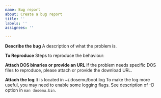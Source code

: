 ```yaml
---
name: Bug report
about: Create a bug report
title: ''
labels: ''
assignees: ''

---
```


**Describe the bug**
A description of what the problem is.

**To Reproduce**
Steps to reproduce the behaviour:

**Attach DOS binaries or provide an URL**
If the problem needs specific DOS files to reproduce, please attach
or provide the download URL.

**Attach the log**
It is located in ~/.dosemu/boot.log
To make the log more useful, you may need to enable some logging flags.
See description of -D option in `man dosemu.bin`.
